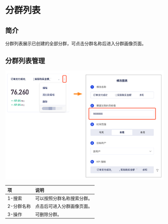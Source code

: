 # 分群列表

## 简介

分群列表展示已创建的全部分群，可点击分群名称后进入分群画像页面。

## 分群列表管理

![&#x5206;&#x7FA4;&#x5217;&#x8868;](../../.gitbook/assets/image%20%28160%29.png)

| 项 | 说明 |
| :--- | :--- |
| 1-搜索 | 可以按照分群名称搜索分群。 |
| 2-分群名称 | 点击后可进入分群画像页面。 |
| 3-操作 | 可删除分群。 |

